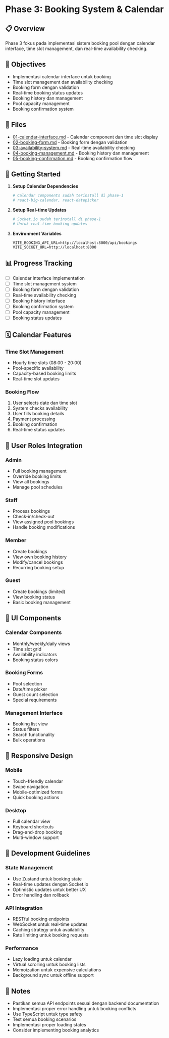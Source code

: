 # Phase 3: Booking System & Calendar

## 📋 Overview

Phase 3 fokus pada implementasi sistem booking pool dengan calendar interface, time slot management, dan real-time availability checking.

## 🎯 Objectives

- Implementasi calendar interface untuk booking
- Time slot management dan availability checking
- Booking form dengan validation
- Real-time booking status updates
- Booking history dan management
- Pool capacity management
- Booking confirmation system

## 📁 Files

- [01-calendar-interface.md](01-calendar-interface.md) - Calendar component dan time slot display
- [02-booking-form.md](02-booking-form.md) - Booking form dengan validation
- [03-availability-system.md](03-availability-system.md) - Real-time availability checking
- [04-booking-management.md](04-booking-management.md) - Booking history dan management
- [05-booking-confirmation.md](05-booking-confirmation.md) - Booking confirmation flow

## 🚀 Getting Started

1. **Setup Calendar Dependencies**

   ```bash
   # Calendar components sudah terinstall di phase-1
   # react-big-calendar, react-datepicker
   ```

2. **Setup Real-time Updates**

   ```bash
   # Socket.io sudah terinstall di phase-1
   # Untuk real-time booking updates
   ```

3. **Environment Variables**
   ```env
   VITE_BOOKING_API_URL=http://localhost:8000/api/bookings
   VITE_SOCKET_URL=http://localhost:8000
   ```

## 📊 Progress Tracking

- [ ] Calendar interface implementation
- [ ] Time slot management system
- [ ] Booking form dengan validation
- [ ] Real-time availability checking
- [ ] Booking history interface
- [ ] Booking confirmation system
- [ ] Pool capacity management
- [ ] Booking status updates

## 🗓️ Calendar Features

### Time Slot Management

- Hourly time slots (08:00 - 20:00)
- Pool-specific availability
- Capacity-based booking limits
- Real-time slot updates

### Booking Flow

1. User selects date dan time slot
2. System checks availability
3. User fills booking details
4. Payment processing
5. Booking confirmation
6. Real-time status updates

## 👥 User Roles Integration

### Admin

- Full booking management
- Override booking limits
- View all bookings
- Manage pool schedules

### Staff

- Process bookings
- Check-in/check-out
- View assigned pool bookings
- Handle booking modifications

### Member

- Create bookings
- View own booking history
- Modify/cancel bookings
- Recurring booking setup

### Guest

- Create bookings (limited)
- View booking status
- Basic booking management

## 🎨 UI Components

### Calendar Components

- Monthly/weekly/daily views
- Time slot grid
- Availability indicators
- Booking status colors

### Booking Forms

- Pool selection
- Date/time picker
- Guest count selection
- Special requirements

### Management Interface

- Booking list view
- Status filters
- Search functionality
- Bulk operations

## 📱 Responsive Design

### Mobile

- Touch-friendly calendar
- Swipe navigation
- Mobile-optimized forms
- Quick booking actions

### Desktop

- Full calendar view
- Keyboard shortcuts
- Drag-and-drop booking
- Multi-window support

## 🔧 Development Guidelines

### State Management

- Use Zustand untuk booking state
- Real-time updates dengan Socket.io
- Optimistic updates untuk better UX
- Error handling dan rollback

### API Integration

- RESTful booking endpoints
- WebSocket untuk real-time updates
- Caching strategy untuk availability
- Rate limiting untuk booking requests

### Performance

- Lazy loading untuk calendar
- Virtual scrolling untuk booking lists
- Memoization untuk expensive calculations
- Background sync untuk offline support

## 📝 Notes

- Pastikan semua API endpoints sesuai dengan backend documentation
- Implementasi proper error handling untuk booking conflicts
- Use TypeScript untuk type safety
- Test semua booking scenarios
- Implementasi proper loading states
- Consider implementing booking analytics
